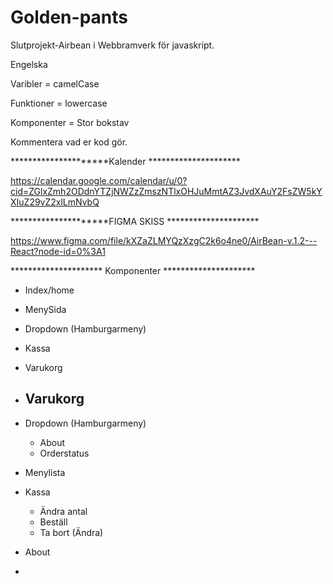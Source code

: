 # Golden-pants
Slutprojekt-Airbean i Webbramverk för javaskript.

Engelska

Varibler = camelCase

Funktioner = lowercase

Komponenter = Stor bokstav 

Kommentera vad er kod gör.


*********************Kalender *********************

https://calendar.google.com/calendar/u/0?cid=ZGlxZmh2ODdnYTZjNWZzZmszNTlxOHJuMmtAZ3JvdXAuY2FsZW5kYXIuZ29vZ2xlLmNvbQ


*********************FIGMA SKISS *********************

https://www.figma.com/file/kXZaZLMYQzXzgC2k6o4ne0/AirBean-v.1.2---React?node-id=0%3A1







********************* Komponenter *********************

- Index/home
 
 - MenySida
  - Dropdown (Hamburgarmeny) 
  - Kassa
  - Varukorg

- Varukorg
  -
 
- Dropdown (Hamburgarmeny) 
  - About
  - Orderstatus

- Menylista

- Kassa
  - Ändra antal
  - Beställ 
  - Ta bort (Ändra) 
  
- About
- 
